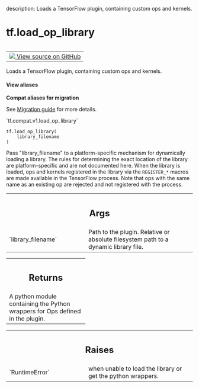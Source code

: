 description: Loads a TensorFlow plugin, containing custom ops and kernels.

<div itemscope itemtype="http://developers.google.com/ReferenceObject">
<meta itemprop="name" content="tf.load_op_library" />
<meta itemprop="path" content="Stable" />
</div>

# tf.load_op_library

<!-- Insert buttons and diff -->

<table class="tfo-notebook-buttons tfo-api nocontent" align="left">
<td>
  <a target="_blank" href="https://github.com/tensorflow/tensorflow/blob/r2.2/tensorflow/python/framework/load_library.py#L35-L77">
    <img src="https://www.tensorflow.org/images/GitHub-Mark-32px.png" />
    View source on GitHub
  </a>
</td>
</table>



Loads a TensorFlow plugin, containing custom ops and kernels.

<section class="expandable">
  <h4 class="showalways">View aliases</h4>
  <p>
<b>Compat aliases for migration</b>
<p>See
<a href="https://www.tensorflow.org/guide/migrate">Migration guide</a> for
more details.</p>
<p>`tf.compat.v1.load_op_library`</p>
</p>
</section>

<pre class="devsite-click-to-copy prettyprint lang-py tfo-signature-link">
<code>tf.load_op_library(
    library_filename
)
</code></pre>



<!-- Placeholder for "Used in" -->

Pass "library_filename" to a platform-specific mechanism for dynamically
loading a library. The rules for determining the exact location of the
library are platform-specific and are not documented here. When the
library is loaded, ops and kernels registered in the library via the
`REGISTER_*` macros are made available in the TensorFlow process. Note
that ops with the same name as an existing op are rejected and not
registered with the process.

<!-- Tabular view -->
 <table class="responsive fixed orange">
<colgroup><col width="214px"><col></colgroup>
<tr><th colspan="2"><h2 class="add-link">Args</h2></th></tr>

<tr>
<td>
`library_filename`
</td>
<td>
Path to the plugin.
Relative or absolute filesystem path to a dynamic library file.
</td>
</tr>
</table>



<!-- Tabular view -->
 <table class="responsive fixed orange">
<colgroup><col width="214px"><col></colgroup>
<tr><th colspan="2"><h2 class="add-link">Returns</h2></th></tr>
<tr class="alt">
<td colspan="2">
A python module containing the Python wrappers for Ops defined in
the plugin.
</td>
</tr>

</table>



<!-- Tabular view -->
 <table class="responsive fixed orange">
<colgroup><col width="214px"><col></colgroup>
<tr><th colspan="2"><h2 class="add-link">Raises</h2></th></tr>

<tr>
<td>
`RuntimeError`
</td>
<td>
when unable to load the library or get the python wrappers.
</td>
</tr>
</table>

